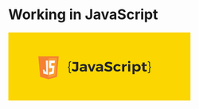 # Working in JavaScript
![JavaScript image](https://github.com/jsamperevazquez/JavaScript_ECLI/blob/main/www/media/js.png)